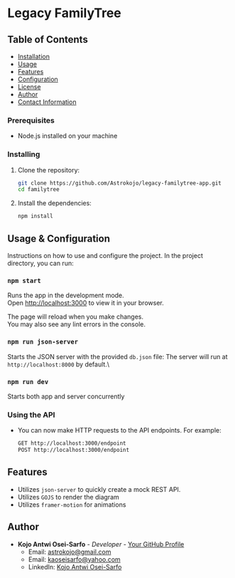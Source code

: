 # Legacy FamilyTree

## Table of Contents
- [Installation](#installation)
- [Usage](#usage)
- [Features](#features)
- [Configuration](#configuration)
- [License](#license)
- [Author](#Author)
- [Contact Information](#contact-information)


### Prerequisites
- Node.js installed on your machine

### Installing
1. Clone the repository:
    ```sh
    git clone https://github.com/Astrokojo/legacy-familytree-app.git
    cd familytree
    ```
2. Install the dependencies:
    ```sh
    npm install
    ```

## Usage & Configuration
Instructions on how to use and configure the project.
In the project directory, you can run:

### `npm start`

Runs the app in the development mode.\
Open [http://localhost:3000](http://localhost:3000) to view it in your browser.

The page will reload when you make changes.\
You may also see any lint errors in the console.

### `npm run json-server`

Starts the JSON server with the provided `db.json` file:
The server will run at `http://localhost:8000` by default.\

### `npm run dev`
Starts both app and server concurrently

    

### Using the API
- You can now make HTTP requests to the API endpoints. For example:
    ```sh
    GET http://localhost:3000/endpoint
    POST http://localhost:3000/endpoint
    ```

## Features
- Utilizes `json-server` to quickly create a mock REST API.
- Utilizes `GOJS` to render the diagram
- Utilizes `framer-motion` for animations

## Author

- **Kojo Antwi Osei-Sarfo** - *Developer* - [Your GitHub Profile](https://github.com/Astrokojo)
  - Email: [astrokojo@gmail.com](mailto:astrokojo@gmail.com)
  - Email: [kaoseisarfo@yahoo.com](mailto:kaoseisarfo@yahoo.com)
  - LinkedIn: [Kojo Antwi Osei-Sarfo](https://linkedin.com/in/kaosei-sarfo)

